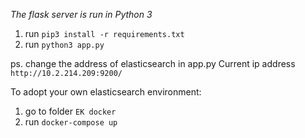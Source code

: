 _The flask server is run in Python 3_

1. run `pip3 install -r requirements.txt`
2. run `python3 app.py`

ps. change the address of elasticsearch in app.py
Current ip address `http://10.2.214.209:9200/`

To adopt your own elasticsearch environment:

1. go to folder `EK docker`
2. run `docker-compose up`
